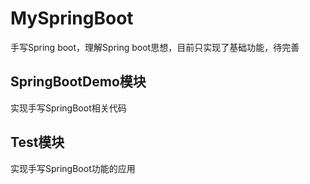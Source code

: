 # MySpringBoot
手写Spring boot，理解Spring boot思想，目前只实现了基础功能，待完善

## SpringBootDemo模块
实现手写SpringBoot相关代码

## Test模块
实现手写SpringBoot功能的应用